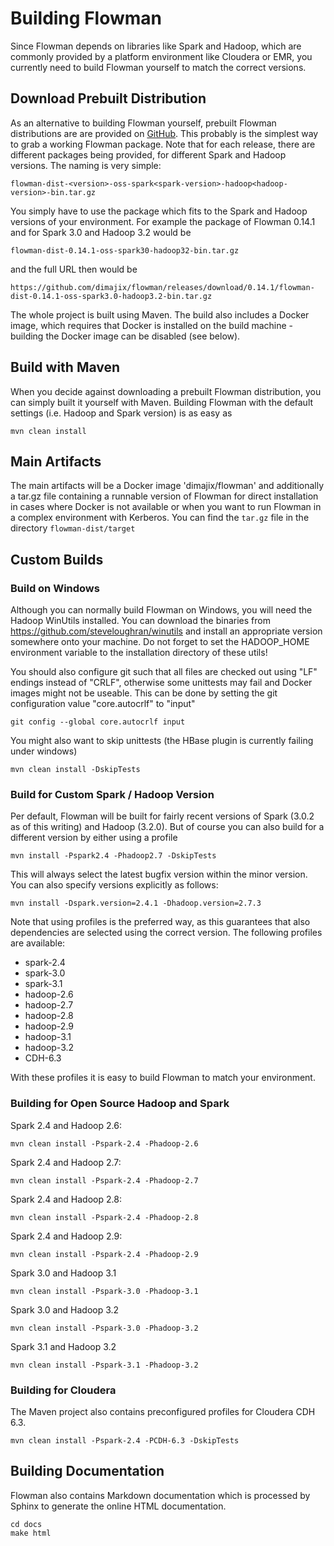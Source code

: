 # Building Flowman

Since Flowman depends on libraries like Spark and Hadoop, which are commonly provided by a platform environment like
Cloudera or EMR,  you currently need to build Flowman yourself to match the correct versions. 

## Download Prebuilt Distribution

As an alternative to building Flowman yourself, prebuilt Flowman distributions are are provided on 
[GitHub](https://github.com/dimajix/flowman/releases). This probably is the simplest way to grab a working Flowman 
package. Note that for each release, there are different packages being provided, for different Spark and Hadoop 
versions. The naming is very simple:
```
flowman-dist-<version>-oss-spark<spark-version>-hadoop<hadoop-version>-bin.tar.gz
```
You simply have to use the package which fits to the Spark and Hadoop versions of your environment. For example the
package of Flowman 0.14.1 and for Spark 3.0 and Hadoop 3.2 would be
```
flowman-dist-0.14.1-oss-spark30-hadoop32-bin.tar.gz
```
and the full URL then would be
```
https://github.com/dimajix/flowman/releases/download/0.14.1/flowman-dist-0.14.1-oss-spark3.0-hadoop3.2-bin.tar.gz
```

The whole project is built using Maven. The build also includes a Docker image, which requires that Docker
is installed on the build machine - building the Docker image can be disabled (see below).

## Build with Maven

When you decide against downloading a prebuilt Flowman distribution, you can simply built it yourself with Maven.
Building Flowman with the default settings (i.e. Hadoop and Spark version) is as easy as

    mvn clean install

## Main Artifacts

The main artifacts will be a Docker image 'dimajix/flowman' and additionally a tar.gz file containing a runnable 
version of Flowman for direct installation in cases where Docker is not available or when you want to run Flowman 
in a complex environment with Kerberos. You can find the `tar.gz` file in the directory `flowman-dist/target`


## Custom Builds

### Build on Windows

Although you can normally build Flowman on Windows, you will need the Hadoop WinUtils installed. You can download
the binaries from https://github.com/steveloughran/winutils and install an appropriate version somewhere onto your 
machine. Do not forget to set the HADOOP_HOME environment variable to the installation directory of these utils!

You should also configure git such that all files are checked out using "LF" endings instead of "CRLF", otherwise
some unittests may fail and Docker images might not be useable. This can be done by setting the git configuration
value "core.autocrlf" to "input"

    git config --global core.autocrlf input
    
You might also want to skip unittests (the HBase plugin is currently failing under windows)

    mvn clean install -DskipTests    


### Build for Custom Spark / Hadoop Version

Per default, Flowman will be built for fairly recent versions of Spark (3.0.2 as of this writing) and Hadoop (3.2.0). 
But of course you can also build for a different version by either using a profile
    
    mvn install -Pspark2.4 -Phadoop2.7 -DskipTests
    
This will always select the latest bugfix version within the minor version. You can also specify versions explicitly 
as follows:    

    mvn install -Dspark.version=2.4.1 -Dhadoop.version=2.7.3
        
Note that using profiles is the preferred way, as this guarantees that also dependencies are selected
using the correct version. The following profiles are available:

* spark-2.4
* spark-3.0
* spark-3.1
* hadoop-2.6
* hadoop-2.7
* hadoop-2.8
* hadoop-2.9
* hadoop-3.1
* hadoop-3.2
* CDH-6.3

With these profiles it is easy to build Flowman to match your environment. 

### Building for Open Source Hadoop and Spark

Spark 2.4 and Hadoop 2.6:

    mvn clean install -Pspark-2.4 -Phadoop-2.6
    
Spark 2.4 and Hadoop 2.7:

    mvn clean install -Pspark-2.4 -Phadoop-2.7

Spark 2.4 and Hadoop 2.8:

    mvn clean install -Pspark-2.4 -Phadoop-2.8

Spark 2.4 and Hadoop 2.9:

    mvn clean install -Pspark-2.4 -Phadoop-2.9

Spark 3.0 and Hadoop 3.1

    mvn clean install -Pspark-3.0 -Phadoop-3.1

Spark 3.0 and Hadoop 3.2

    mvn clean install -Pspark-3.0 -Phadoop-3.2

Spark 3.1 and Hadoop 3.2

    mvn clean install -Pspark-3.1 -Phadoop-3.2


### Building for Cloudera

The Maven project also contains preconfigured profiles for Cloudera CDH 6.3.

    mvn clean install -Pspark-2.4 -PCDH-6.3 -DskipTests


## Building Documentation

Flowman also contains Markdown documentation which is processed by Sphinx to generate the online HTML documentation.

    cd docs
    make html
